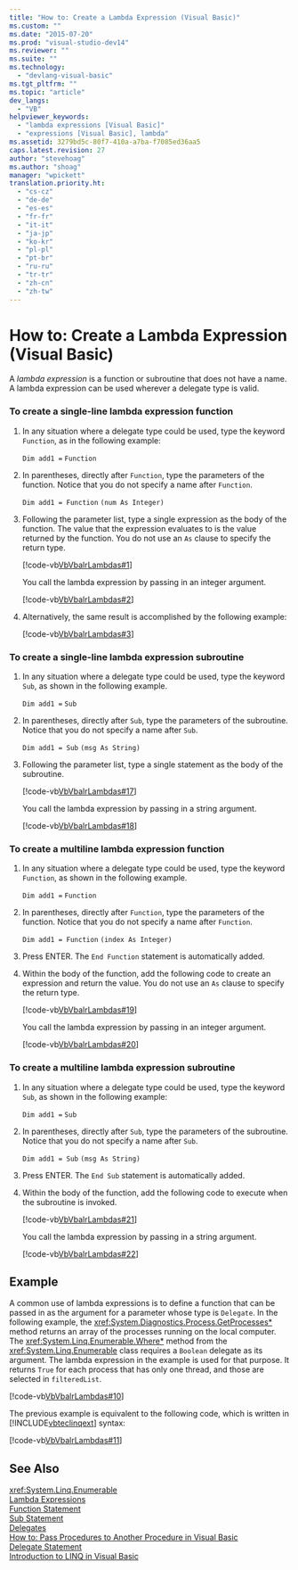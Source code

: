 ```yaml
---
title: "How to: Create a Lambda Expression (Visual Basic)"
ms.custom: ""
ms.date: "2015-07-20"
ms.prod: "visual-studio-dev14"
ms.reviewer: ""
ms.suite: ""
ms.technology: 
  - "devlang-visual-basic"
ms.tgt_pltfrm: ""
ms.topic: "article"
dev_langs: 
  - "VB"
helpviewer_keywords: 
  - "lambda expressions [Visual Basic]"
  - "expressions [Visual Basic], lambda"
ms.assetid: 3279bd5c-80f7-410a-a7ba-f7085ed36aa5
caps.latest.revision: 27
author: "stevehoag"
ms.author: "shoag"
manager: "wpickett"
translation.priority.ht: 
  - "cs-cz"
  - "de-de"
  - "es-es"
  - "fr-fr"
  - "it-it"
  - "ja-jp"
  - "ko-kr"
  - "pl-pl"
  - "pt-br"
  - "ru-ru"
  - "tr-tr"
  - "zh-cn"
  - "zh-tw"
---
```

# How to: Create a Lambda Expression (Visual Basic)
A *lambda expression* is a function or subroutine that does not have a name. A lambda expression can be used wherever a delegate type is valid.  
  
### To create a single-line lambda expression function  
  
1.  In any situation where a delegate type could be used, type the keyword `Function`, as in the following example:  
  
     `Dim add1 =`   `Function`  
  
2.  In parentheses, directly after `Function`, type the parameters of the function. Notice that you do not specify a name after `Function`.  
  
     `Dim add1 = Function`   `(num As Integer)`  
  
3.  Following the parameter list, type a single expression as the body of the function. The value that the expression evaluates to is the value returned by the function. You do not use an `As` clause to specify the return type.  
  
     [!code-vb[VbVbalrLambdas#1](../../../visual-basic/language-reference/operators/codesnippet/VisualBasic/how-to-create-a-lambda-expression_1.vb)]  
  
     You call the lambda expression by passing in an integer argument.  
  
     [!code-vb[VbVbalrLambdas#2](../../../visual-basic/language-reference/operators/codesnippet/VisualBasic/how-to-create-a-lambda-expression_2.vb)]  
  
4.  Alternatively, the same result is accomplished by the following example:  
  
     [!code-vb[VbVbalrLambdas#3](../../../visual-basic/language-reference/operators/codesnippet/VisualBasic/how-to-create-a-lambda-expression_3.vb)]  
  
### To create a single-line lambda expression subroutine  
  
1.  In any situation where a delegate type could be used, type the keyword `Sub`, as shown in the following example.  
  
     `Dim add1 =`   `Sub`  
  
2.  In parentheses, directly after `Sub`, type the parameters of the subroutine. Notice that you do not specify a name after `Sub`.  
  
     `Dim add1 = Sub`   `(msg As String)`  
  
3.  Following the parameter list, type a single statement as the body of the subroutine.  
  
     [!code-vb[VbVbalrLambdas#17](../../../visual-basic/language-reference/operators/codesnippet/VisualBasic/how-to-create-a-lambda-expression_4.vb)]  
  
     You call the lambda expression by passing in a string argument.  
  
     [!code-vb[VbVbalrLambdas#18](../../../visual-basic/language-reference/operators/codesnippet/VisualBasic/how-to-create-a-lambda-expression_5.vb)]  
  
### To create a multiline lambda expression function  
  
1.  In any situation where a delegate type could be used, type the keyword `Function`, as shown in the following example.  
  
     `Dim add1 =`   `Function`  
  
2.  In parentheses, directly after `Function`, type the parameters of the function. Notice that you do not specify a name after `Function`.  
  
     `Dim add1 = Function`   `(index As Integer)`  
  
3.  Press ENTER. The `End Function` statement is automatically added.  
  
4.  Within the body of the function, add the following code to create an expression and return the value. You do not use an `As` clause to specify the return type.  
  
     [!code-vb[VbVbalrLambdas#19](../../../visual-basic/language-reference/operators/codesnippet/VisualBasic/how-to-create-a-lambda-expression_6.vb)]  
  
     You call the lambda expression by passing in an integer argument.  
  
     [!code-vb[VbVbalrLambdas#20](../../../visual-basic/language-reference/operators/codesnippet/VisualBasic/how-to-create-a-lambda-expression_7.vb)]  
  
### To create a multiline lambda expression subroutine  
  
1.  In any situation where a delegate type could be used, type the keyword `Sub`, as shown in the following example:  
  
     `Dim add1 =`   `Sub`  
  
2.  In parentheses, directly after `Sub`, type the parameters of the subroutine. Notice that you do not specify a name after `Sub`.  
  
     `Dim add1 = Sub`  `(msg As String)`  
  
3.  Press ENTER. The `End Sub` statement is automatically added.  
  
4.  Within the body of the function, add the following code to execute when the subroutine is invoked.  
  
     [!code-vb[VbVbalrLambdas#21](../../../visual-basic/language-reference/operators/codesnippet/VisualBasic/how-to-create-a-lambda-expression_8.vb)]  
  
     You call the lambda expression by passing in a string argument.  
  
     [!code-vb[VbVbalrLambdas#22](../../../visual-basic/language-reference/operators/codesnippet/VisualBasic/how-to-create-a-lambda-expression_9.vb)]  
  
## Example  
 A common use of lambda expressions is to define a function that can be passed in as the argument for a parameter whose type is `Delegate`. In the following example, the <xref:System.Diagnostics.Process.GetProcesses*> method returns an array of the processes running on the local computer. The <xref:System.Linq.Enumerable.Where*> method from the <xref:System.Linq.Enumerable> class requires a `Boolean` delegate as its argument. The lambda expression in the example is used for that purpose. It returns `True` for each process that has only one thread, and those are selected in `filteredList`.  
  
 [!code-vb[VbVbalrLambdas#10](../../../visual-basic/language-reference/operators/codesnippet/VisualBasic/how-to-create-a-lambda-expression_10.vb)]  
  
 The previous example is equivalent to the following code, which is written in [!INCLUDE[vbteclinqext](../../../csharp/getting-started/includes/vbteclinqext_md.md)] syntax:  
  
 [!code-vb[VbVbalrLambdas#11](../../../visual-basic/language-reference/operators/codesnippet/VisualBasic/how-to-create-a-lambda-expression_11.vb)]  
  
## See Also  
 <xref:System.Linq.Enumerable>   
 [Lambda Expressions](../../../visual-basic/language-reference/procedures/lambda-expressions.md)   
 [Function Statement](../../../visual-basic/language-reference/statements/function-statement.md)   
 [Sub Statement](../../../visual-basic/language-reference/statements/sub-statement.md)   
 [Delegates](../../../visual-basic/programming-guide/language-features/delegates/delegates.md)   
 [How to: Pass Procedures to Another Procedure in Visual Basic](../../../visual-basic/programming-guide/language-features/delegates/how-to-pass-procedures-to-another-procedure.md)   
 [Delegate Statement](../../../visual-basic/language-reference/statements/delegate-statement.md)   
 [Introduction to LINQ in Visual Basic](../../../visual-basic/programming-guide/language-features/linq/introduction-to-linq.md)